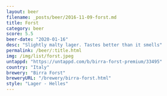 ```yaml
---
layout: beer
filename: _posts/beer/2016-11-09-forst.md
title: Forst
category: beer
score: 5.5
beer-date: "2020-01-16"
desc: "Slightly malty lager. Tastes better than it smells"
permalink: /beer/:title.html
img: /img/list/forst.jpeg
untappd: "https://untappd.com/b/birra-forst-premium/33495"
country: "Italy"
brewery: "Birra Forst"
breweryURL: "/brewery/birra-forst.html"
style: "Lager - Helles"
---
```

